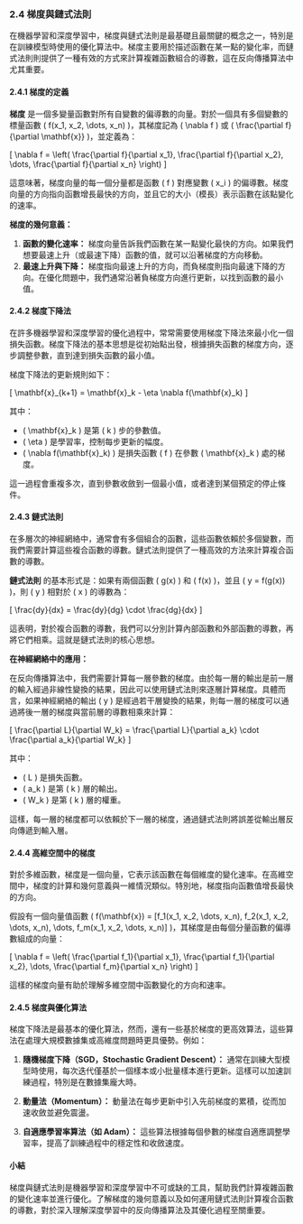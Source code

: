 ### **2.4 梯度與鏈式法則**

在機器學習和深度學習中，梯度與鏈式法則是最基礎且最關鍵的概念之一，特別是在訓練模型時使用的優化算法中。梯度主要用於描述函數在某一點的變化率，而鏈式法則則提供了一種有效的方式來計算複雜函數組合的導數，這在反向傳播算法中尤其重要。

#### **2.4.1 梯度的定義**

**梯度** 是一個多變量函數對所有自變數的偏導數的向量。對於一個具有多個變數的標量函數 \( f(x_1, x_2, \dots, x_n) \)，其梯度記為 \( \nabla f \) 或 \( \frac{\partial f}{\partial \mathbf{x}} \)，並定義為：

\[
\nabla f = \left( \frac{\partial f}{\partial x_1}, \frac{\partial f}{\partial x_2}, \dots, \frac{\partial f}{\partial x_n} \right)
\]

這意味著，梯度向量的每一個分量都是函數 \( f \) 對應變數 \( x_i \) 的偏導數。梯度向量的方向指向函數增長最快的方向，並且它的大小（模長）表示函數在該點變化的速率。

**梯度的幾何意義：**

1. **函數的變化速率：** 梯度向量告訴我們函數在某一點變化最快的方向。如果我們想要最速上升（或最速下降）函數的值，就可以沿著梯度的方向移動。
2. **最速上升與下降：** 梯度指向最速上升的方向，而負梯度則指向最速下降的方向。在優化問題中，我們通常沿著負梯度方向進行更新，以找到函數的最小值。

#### **2.4.2 梯度下降法**

在許多機器學習和深度學習的優化過程中，常常需要使用梯度下降法來最小化一個損失函數。梯度下降法的基本思想是從初始點出發，根據損失函數的梯度方向，逐步調整參數，直到達到損失函數的最小值。

梯度下降法的更新規則如下：

\[
\mathbf{x}_{k+1} = \mathbf{x}_k - \eta \nabla f(\mathbf{x}_k)
\]

其中：
- \( \mathbf{x}_k \) 是第 \( k \) 步的參數值。
- \( \eta \) 是學習率，控制每步更新的幅度。
- \( \nabla f(\mathbf{x}_k) \) 是損失函數 \( f \) 在參數 \( \mathbf{x}_k \) 處的梯度。

這一過程會重複多次，直到參數收斂到一個最小值，或者達到某個預定的停止條件。

#### **2.4.3 鏈式法則**

在多層次的神經網絡中，通常會有多個組合的函數，這些函數依賴於多個變數，而我們需要計算這些複合函數的導數。鏈式法則提供了一種高效的方法來計算複合函數的導數。

**鏈式法則** 的基本形式是：如果有兩個函數 \( g(x) \) 和 \( f(x) \)，並且 \( y = f(g(x)) \)，則 \( y \) 相對於 \( x \) 的導數為：

\[
\frac{dy}{dx} = \frac{dy}{dg} \cdot \frac{dg}{dx}
\]

這表明，對於複合函數的導數，我們可以分別計算內部函數和外部函數的導數，再將它們相乘。這就是鏈式法則的核心思想。

**在神經網絡中的應用：**

在反向傳播算法中，我們需要計算每一層參數的梯度。由於每一層的輸出是前一層的輸入經過非線性變換的結果，因此可以使用鏈式法則來逐層計算梯度。具體而言，如果神經網絡的輸出 \( y \) 是經過若干層變換的結果，則每一層的梯度可以通過將後一層的梯度與當前層的導數相乘來計算：

\[
\frac{\partial L}{\partial W_k} = \frac{\partial L}{\partial a_k} \cdot \frac{\partial a_k}{\partial W_k}
\]

其中：
- \( L \) 是損失函數。
- \( a_k \) 是第 \( k \) 層的輸出。
- \( W_k \) 是第 \( k \) 層的權重。

這樣，每一層的梯度都可以依賴於下一層的梯度，通過鏈式法則將誤差從輸出層反向傳遞到輸入層。

#### **2.4.4 高維空間中的梯度**

對於多維函數，梯度是一個向量，它表示該函數在每個維度的變化速率。在高維空間中，梯度的計算和幾何意義與一維情況類似。特別地，梯度指向函數值增長最快的方向。

假設有一個向量值函數 \( f(\mathbf{x}) = [f_1(x_1, x_2, \dots, x_n), f_2(x_1, x_2, \dots, x_n), \dots, f_m(x_1, x_2, \dots, x_n)] \)，其梯度是由每個分量函數的偏導數組成的向量：

\[
\nabla f = \left( \frac{\partial f_1}{\partial x_1}, \frac{\partial f_1}{\partial x_2}, \dots, \frac{\partial f_m}{\partial x_n} \right)
\]

這樣的梯度向量有助於理解多維空間中函數變化的方向和速率。

#### **2.4.5 梯度與優化算法**

梯度下降法是最基本的優化算法，然而，還有一些基於梯度的更高效算法，這些算法在處理大規模數據集或高維度問題時更具優勢。例如：

1. **隨機梯度下降（SGD，Stochastic Gradient Descent）：** 通常在訓練大型模型時使用，每次迭代僅基於一個樣本或小批量樣本進行更新。這樣可以加速訓練過程，特別是在數據集龐大時。
   
2. **動量法（Momentum）：** 動量法在每步更新中引入先前梯度的累積，從而加速收斂並避免震盪。

3. **自適應學習率算法（如 Adam）：** 這些算法根據每個參數的梯度自適應調整學習率，提高了訓練過程中的穩定性和收斂速度。

#### **小結**

梯度與鏈式法則是機器學習和深度學習中不可或缺的工具，幫助我們計算複雜函數的變化速率並進行優化。了解梯度的幾何意義以及如何運用鏈式法則計算複合函數的導數，對於深入理解深度學習中的反向傳播算法及其優化過程至關重要。